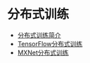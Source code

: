 

# 分布式训练

* [分布式训练简介](uai-train/introduction/distributed-job/intro)
* [TensorFlow分布式训练](uai-train/introduction/distributed-job/tensorflow)
* [MXNet分布式训练](uai-train/introduction/distributed-job/mxnet)

